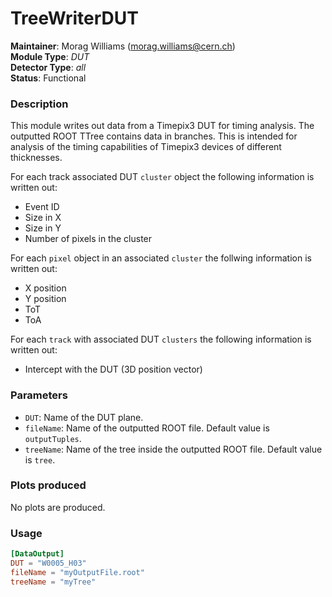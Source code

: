 # TreeWriterDUT
**Maintainer**: Morag Williams (<morag.williams@cern.ch>)   
**Module Type**: *DUT*  
**Detector Type**: *all*  
**Status**: Functional  

### Description
This module writes out data from a Timepix3 DUT for timing analysis. The outputted ROOT TTree contains data in branches. This is intended for analysis of the timing capabilities of Timepix3 devices of different thicknesses.

For each track associated DUT `cluster` object the following information is written out:

* Event ID
* Size in X
* Size in Y
* Number of pixels in the cluster

For each `pixel` object in an associated `cluster` the follwing information is written out:

* X position
* Y position
* ToT
* ToA

For each `track` with associated DUT `clusters` the following information is written out:

* Intercept with the DUT (3D position vector)

### Parameters
* `DUT`: Name of the DUT plane.
* `fileName`: Name of the outputted ROOT file. Default value is `outputTuples`.
* `treeName`: Name of the tree inside the outputted ROOT file. Default value is `tree`.

### Plots produced
No plots are produced.

### Usage
```toml
[DataOutput]
DUT = "W0005_H03"
fileName = "myOutputFile.root"
treeName = "myTree"
```

